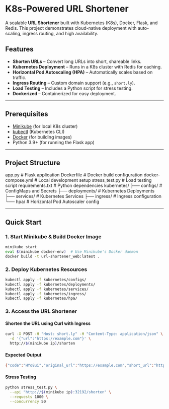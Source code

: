 # K8s-Powered URL Shortener  

A scalable **URL Shortener** built with Kubernetes (K8s), Docker, Flask, and Redis. This project demonstrates cloud-native deployment with auto-scaling, ingress routing, and high availability.  

## Features  

- **Shorten URLs** – Convert long URLs into short, shareable links.  
- **Kubernetes Deployment** – Runs in a K8s cluster with Redis for caching.  
- **Horizontal Pod Autoscaling (HPA)** – Automatically scales based on traffic.  
- **Ingress Routing** – Custom domain support (e.g., `short.ly`).  
- **Load Testing** – Includes a Python script for stress testing.  
- **Dockerized** – Containerized for easy deployment.  

---

## Prerequisites  

- [Minikube](https://minikube.sigs.k8s.io/docs/start/) (for local K8s cluster)  
- [kubectl](https://kubernetes.io/docs/tasks/tools/) (Kubernetes CLI)  
- [Docker](https://docs.docker.com/get-docker/) (for building images)  
- Python 3.9+ (for running the Flask app)  

---
## Project Structure
app.py              # Flask application
Dockerfile          # Docker build configuration
docker-compose.yml  # Local development setup
stress_test.py      # Load testing script
requirements.txt    # Python dependencies
kubernetes/
├── configs/        # ConfigMaps and Secrets
├── deployments/    # Kubernetes Deployments
├── services/       # Kubernetes Services
├── ingress/        # Ingress configuration
└── hpa/            # Horizontal Pod Autoscaler config

---

## Quick Start  

### 1. Start Minikube & Build Docker Image

```bash
minikube start
eval $(minikube docker-env)  # Use Minikube's Docker daemon
docker build -t url-shortener_web:latest .
```

### 2. Deploy Kubernetes Resources

```bash
kubectl apply -f kubernetes/configs/
kubectl apply -f kubernetes/deployments/
kubectl apply -f kubernetes/services/
kubectl apply -f kubernetes/ingress/
kubectl apply -f kubernetes/hpa/
```

### 3. Access the URL Shortener

#### Shorten the URL using Curl with Ingress

```bash
curl -X POST -H "Host: short.ly" -H "Content-Type: application/json" \
  -d '{"url":"https://example.com"}' \
  http://$(minikube ip)/shorten
```
#### Expected Output
```bash
{"code":"HYo8ui","original_url":"https://example.com","short_url":"http://short.ly/HYo8ui"}
```

#### Stress Testing
```bash
python stress_test.py \
  --api "http://$(minikube ip):32192/shorten" \
  --requests 1000 \
  --concurrency 50
```



